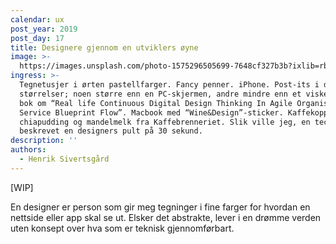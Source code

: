 ```yaml
---
calendar: ux
post_year: 2019
post_day: 17
title: Designere gjennom en utviklers øyne
image: >-
  https://images.unsplash.com/photo-1575296505699-7648cf327b3b?ixlib=rb-1.2.1&ixid=eyJhcHBfaWQiOjEyMDd9&auto=format&fit=crop&w=1225&q=80
ingress: >-
  Tegnetusjer i ørten pastellfarger. Fancy penner. iPhone. Post-its i diverse
  størrelser; noen større enn en PC-skjermen, andre mindre enn et viskelær. En
  bok om “Real life Continuous Digital Design Thinking In Agile Organisations
  Service Blueprint Flow”. Macbook med “Wine&Design”-sticker. Kaffekopp,
  chiapudding og mandelmelk fra Kaffebrenneriet. Slik ville jeg, en techer,
  beskrevet en designers pult på 30 sekund.
description: ''
authors:
  - Henrik Sivertsgård
---
```

\[WIP]

En designer er person som gir meg tegninger i fine farger for hvordan en nettside eller app skal se ut. Elsker det abstrakte, lever i en drømme verden uten konsept over hva som er teknisk gjennomførbart.
